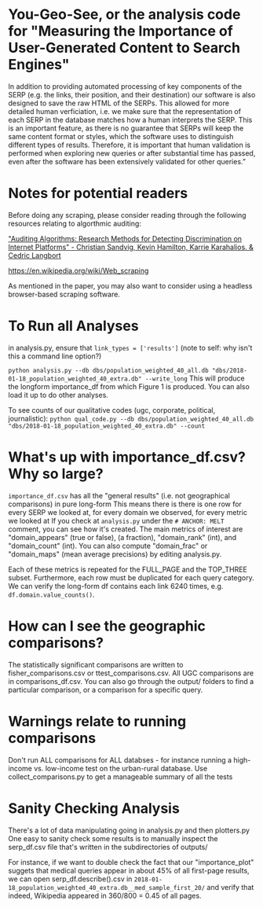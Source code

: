 # You-Geo-See, or the analysis code for "Measuring the Importance of User-Generated Content to Search Engines"

In addition to providing automated processing of key components of the SERP (e.g. the links, their position, and their destination) our software is also designed to save the raw HTML of the SERPs. This allowed for more detailed human verficiation, i.e. we make sure that the representation of each SERP in the database matches how a human interprets the SERP. This is an important feature, as there is no guarantee that SERPs will keep the same content format or styles, which the software uses to distinguish different types of results. Therefore, it is important that human validation is performed when exploring new queries or after substantial time has passed, even after the software has been extensively validated for other queries.”

# Notes for potential readers
Before doing any scraping, please consider reading through the following resources relating to algorthmic auditing:

["Auditing Algorithms:
Research Methods for Detecting Discrimination
on Internet Platforms" - Christian Sandvig, Kevin Hamilton, Karrie Karahalios. & Cedric Langbort](http://www-personal.umich.edu/~csandvig/research/Auditing%20Algorithms%20--%20Sandvig%20--%20ICA%202014%20Data%20and%20Discrimination%20Preconference.pdf)

https://en.wikipedia.org/wiki/Web_scraping

As mentioned in the paper, you may also want to consider using a headless browser-based scraping software.

# To Run all Analyses
in analysis.py, ensure that `link_types = ['results']` (note to self: why isn't this a command line option?)

`python analysis.py --db dbs/population_weighted_40_all.db "dbs/2018-01-18_population_weighted_40_extra.db" --write_long`
This will produce the longform importance_df from which Figure 1 is produced. You can also load it up to do other analyses.

To see counts of our qualitative codes (ugc, corporate, political, journalistic):
`python qual_code.py --db dbs/population_weighted_40_all.db "dbs/2018-01-18_population_weighted_40_extra.db" --count`

# What's up with importance_df.csv? Why so large?
`importance_df.csv` has all the "general results" (i.e. not geographical comparisons) in pure long-form
This means there is there is one row for every SERP we looked at, for every domain we observed, for every metric we looked at
If you check at `analysis.py` under the `# ANCHOR: MELT` comment, you can see how it's created.
The main metrics of interest are "domain_appears" (true or false), (a fraction), "domain_rank" (int), and "domain_count" (int).
You can also compute "domain_frac" or "domain_maps" (mean average precisions) by editing analysis.py.

Each of these metrics is repeated for the FULL_PAGE and the TOP_THREE subset.
Furthermore, each row must be duplicated for each query category. We can verify the long-form df contains each link 6240 times, e.g. `df.domain.value_counts()`.

# How can I see the geographic comparisons?
The statistically significant comparisons are written to fisher_comparisons.csv or ttest_comparisons.csv. All UGC comparisons are in comparisons_df.csv. You can also go through the output/ folders to find a particular comparison, or a comparison for a specific query.

# Warnings relate to running comparisons
Don't run ALL comparisons for ALL databses - for instance running a high-income vs. low-income test on the urban-rural database.
Use collect_comparisons.py to get a manageable summary of all the tests

# Sanity Checking Analysis
There's a lot of data manipulating going in analysis.py and then plotters.py
One easy to sanity check some results is to manually inspect the serp_df.csv file that's written in the subdirectories of outputs/

For instance, if we want to double check the fact that our "importance_plot" suggets that medical queries appear in about 45% of all first-page results, we can open serp_df.describe().csv in `2018-01-18_population_weighted_40_extra.db__med_sample_first_20/` and verify that indeed, Wikipedia appeared in 360/800 = 0.45 of all pages.
